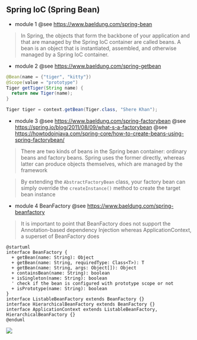 ## Spring IoC (Spring Bean)

- module 1 @see https://www.baeldung.com/spring-bean
> In Spring, the objects that form the backbone of your application and that are managed by the Spring IoC container are called beans. A bean is an object that is instantiated, assembled, and otherwise managed by a Spring IoC container.

- module 2 @see https://www.baeldung.com/spring-getbean
```java
@Bean(name = {"tiger", "kitty"})
@Scope(value = "prototype")
Tiger getTiger(String name) {
  return new Tiger(name);
}

Tiger tiger = context.getBean(Tiger.class, "Shere Khan");
```

- module 3 @see https://www.baeldung.com/spring-factorybean @see https://spring.io/blog/2011/08/09/what-s-a-factorybean @see https://howtodoinjava.com/spring-core/how-to-create-beans-using-spring-factorybean/
> There are two kinds of beans in the Spring bean container: ordinary beans and factory beans. Spring uses the former directly, whereas latter can produce objects themselves, which are managed by the framework

> By extending the `AbstractFactoryBean` class, your factory bean can simply override the `createInstance()` method to create the target bean instance

- module 4 BeanFactory @see https://www.baeldung.com/spring-beanfactory
> It is important to point that BeanFactory does not support the Annotation-based dependency Injection whereas ApplicationContext, a superset of BeanFactory does

```puml
@startuml
interface BeanFactory {
  + getBean(name: String): Object
  + getBean(name: String, requiredType: Class<T>): T
  + getBean(name: String, args: Object[]): Object
  + containsBean(name: String): boolean
  + isSingleton(name: String): boolean
  ' check if the bean is configured with prototype scope or not
  + isPrototype(name: String): boolean
}
interface ListableBeanFactory extends BeanFactory {}
interface HierarchicalBeanFactory extends BeanFactory {}
interface ApplicationContext extends ListableBeanFactory, HierarchicalBeanFactory {}
@enduml
```
![](https://plantuml-server.kkeisuke.dev/svg/bP91ImD138Nl_HMvgTXVKAHK2-91KEZUYeViDBkREfsicInj4V-xgLZPGhVWPGvltfUNUSmi6wfrcpZYPAGL1e87mlI8mKJty3a2k8MQx21U9zpG11QcdEgR2RoKQmesw1Y3qaV7IgjYtxewZvZpNJ5rihW0eTRvE7lvTXeJ91bookUsAKMYopy-pWiN8vbSi5r1Q2Yy0rTW3K7fgeE7Z8hhpjU6BLi3hOg9-GiW1_5J59BORyphyN8evgjNx3DxssMaVi6qCqghV5fw7tfYKjJGSC3uB_2-RQD3nfBcNflx_vWpYum7Wtpep2d_8zy0.svg)